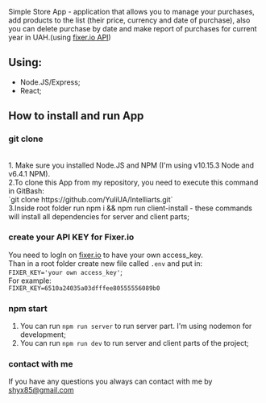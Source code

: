 Simple Store App - application that allows you to manage your purchases, add products to the list (their price, currency and date of purchase), also you can delete purchase by date and make report of purchases for current year in UAH.(using [fixer.io API](https://fixer.io/))

## Using:
 * Node.JS/Express;
 * React;

## How to install and run App

### git clone
</br>
1. Make sure you installed Node.JS and NPM (I'm using v10.15.3 Node and v6.4.1 NPM).<br/>
2.To clone this App from my repository, you need to execute this command in GitBash:<br/>
  `git clone https://github.com/YuliUA/Intelliarts.git` <br/>
3.Inside root folder run npm i && npm run client-install - these commands will install all dependencies for server and client parts;

### create your API KEY for Fixer.io
You need to logIn on [fixer.io](https://fixer.io/) to have your own access_key.<br/>
Than in a root folder create new file called `.env` and put in:<br/>
 `FIXER_KEY='your own access_key'`;<br/>
 For example: <br>
 `FIXER_KEY=6510a24035a03dfffee80555556089b0`

### npm start
1. You can run `npm run server` to run server part. I'm using nodemon for development;
2. You can run `npm run dev` to run server and client parts of the project;

### contact with me
If you have any questions you always can contact with me by shyx85@gmail.com